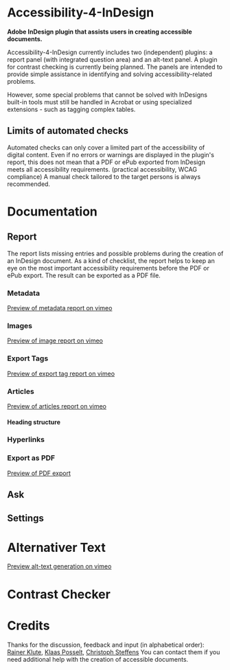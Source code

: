 # Accessibility-4-InDesign
**Adobe InDesign plugin that assists users in creating accessible documents.**

Accessibility-4-InDesign currently includes two (independent) plugins: a report panel (with integrated question area) and an alt-text panel. A plugin for contrast checking is currently being planned. The panels are intended to provide simple assistance in identifying and solving accessibility-related problems. 

However, some special problems that cannot be solved with InDesigns built-in tools must still be handled in Acrobat or using specialized extensions - such as tagging complex tables.

## Limits of automated checks

Automated checks can only cover a limited part of the accessibility of digital content. Even if no errors or warnings are displayed in the plugin's report, this does not mean that a PDF or ePub exported from lnDesign meets all accessibility requirements. (practical accessibility, WCAG compliance) A manual check tailored to the target persons is always recommended.

# Documentation
## Report

The report lists missing entries and possible problems during the creation of an InDesign document. As a kind of checklist, the report helps to keep an eye on the most important accessibility requirements before the PDF or ePub export. The result can be exported as a PDF file. 

### Metadata
[Preview of metadata report on vimeo](https://vimeo.com/1036508410)

### Images
[Preview of image report on vimeo](https://vimeo.com/1031495125)

### Export Tags
[Preview of export tag report on vimeo](https://vimeo.com/1036510247)

### Articles
[Preview of articles report on vimeo](https://vimeo.com/1044736860)

#### Heading structure

### Hyperlinks

### Export as PDF
[Preview of PDF export](https://vimeo.com/1053449077)

## Ask

## Settings

# Alternativer Text

[Preview alt-text generation on vimeo](https://vimeo.com/1026952093)

# Contrast Checker

# Credits

Thanks for the discussion, feedback and input (in alphabetical order): [Rainer Klute](https://klute.io/), [Klaas Posselt](https://einmanncombo.de/), [Christoph Steffens](https://www.satzkiste.de/) You can contact them if you need additional help with the creation of accessible documents.
